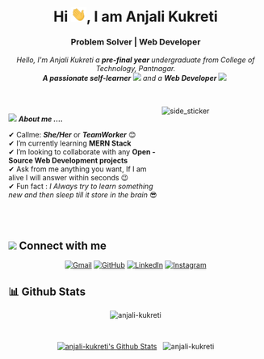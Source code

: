 <h1 align="center">Hi <img src="https://raw.githubusercontent.com/ABSphreak/ABSphreak/master/gifs/Hi.gif" width="30px">, I am Anjali Kukreti </h1>
<h3 align="center">Problem Solver | Web Developer</h3>




<p align="center">
  <em>
    Hello, I'm Anjali Kukreti a <b>pre-final year</b> undergraduate from College of Technology, Pantnagar. <br>
    <b>A passionate self-learner</b> <img src="https://github.com/TheDudeThatCode/TheDudeThatCode/blob/master/Assets/Developer.gif" width="30px"> and a <b>Web Developer</b>&nbsp;<img src="https://github.com/TheDudeThatCode/TheDudeThatCode/blob/master/Assets/Designer.gif" width="36px">&nbsp
  </em> 
  <br>

</p>
<br><br>
<img align="right" width=200px height=200px alt="side_sticker" src="https://media.giphy.com/media/TEnXkcsHrP4YedChhA/giphy.gif" />

<img src="https://media.giphy.com/media/iY8CRBdQXODJSCERIr/giphy.gif" width="30px">&nbsp;***About me ....***

✔ Callme: ***She/Her*** or ***TeamWorker*** 😊 <br>
✔ I’m currently learning **MERN Stack**<br>
✔ I’m looking to collaborate with any **Open - Source Web Development projects**<br>
✔ Ask from me anything you want, If I am alive I will answer within seconds 😉<br>
✔ Fun fact : *I Always try to learn something new and then sleep till it store in the brain* 😎<br><br><br><br>

## <img src="https://media.giphy.com/media/iY8CRBdQXODJSCERIr/giphy.gif" width="30px"> Connect with me

<p align="center">
	<a href="anjalikuku098@gmail.com" target="_blank"><img img src="https://img.shields.io/badge/gmail-%23EA4335.svg?style=plastic&logo=gmail&logoColor=white" alt="Gmail"/></a>
	<a href="https://github.com/anjali-kukreti"><img src="https://img.shields.io/badge/github-%23181717.svg?style=plastic&logo=github&logoColor=white" alt="GitHub"/></a>
<a href="https://www.linkedin.com/in/anjali-kukreti-04ab671b2/"><img src="https://img.shields.io/badge/linkedin-%230A66C2.svg?style=plastic&logo=linkedin&logoColor=white" alt="LinkedIn"/></a>
<a href="https://www.instagram.com/anjali___kukreti/"><img src="https://img.shields.io/badge/instagram-%23E4405F.svg?style=plastic&logo=instagram&logoColor=white" alt="Instagram"/></a>

</p>


## 📊 Github Stats
<p align="center"><img src="https://github-readme-streak-stats.herokuapp.com?user=anjali-kukreti&theme=algolia&hide_border=true&date_format=j%20M%5B%20Y%5D)" alt="anjali-kukreti" /></p>

<br>

  <p align="center">
<a href="https://github.com/anuraghazra/github-readme-stats"><img alt="anjali-kukreti's Github Stats" src="https://github-readme-stats.vercel.app/api?username=anjali-kukreti&show_icons=true&count_private=true&theme=algolia" height="175px" width="400px"/></a>
  &nbsp;
<img src="https://github-readme-stats.vercel.app/api/top-langs?username=anjali-kukreti&langs_count=10&show_icons=true&locale=en&layout=compact&theme=algolia" alt="anjali-kukreti" height="175px" width="400px"/>
<br/>
</p>
<br/>


